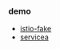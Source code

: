 
### demo

- [istio-fake](https://github.com/ring1012/istio-fake.git)
- [servicea](https://github.com/ring1012/servicea.git) 
